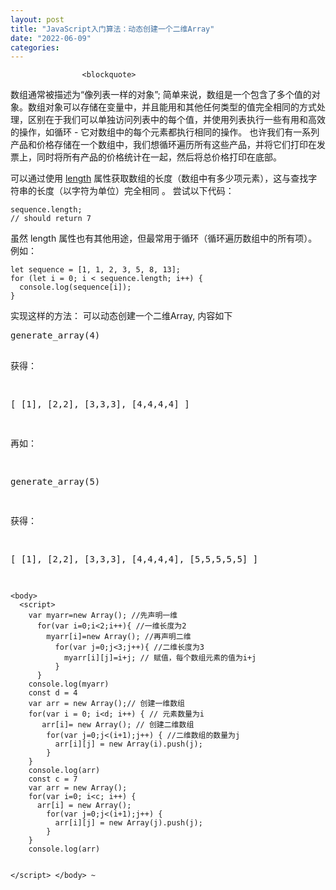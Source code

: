 ```yaml
---
layout: post
title: "JavaScript入门算法：动态创建一个二维Array"
date: "2022-06-09"
categories: 
---
```


                    <blockquote> 
 <p>数组通常被描述为“像列表一样的对象”; 简单来说，数组是一个包含了多个值的对象。数组对象可以存储在变量中，并且能用和其他任何类型的值完全相同的方式处理，区别在于我们可以单独访问列表中的每个值，并使用列表执行一些有用和高效的操作，如循环 - 它对数组中的每个元素都执行相同的操作。 也许我们有一系列产品和价格存储在一个数组中，我们想循环遍历所有这些产品，并将它们打印在发票上，同时将所有产品的价格统计在一起，然后将总价格打印在底部。</p> 
 <p>可以通过使用 <a href="https://developer.mozilla.org/zh-CN/docs/Web/JavaScript/Reference/Global_Objects/Array/length" title="length">length</a> 属性获取数组的长度（数组中有多少项元素），这与查找字符串的长度（以字符为单位）完全相同 。 尝试以下代码：</p> 
 <pre><code class="language-javascript">sequence.length;
// should return 7</code></pre> 
 <p>虽然 length 属性也有其他用途，但最常用于循环（循环遍历数组中的所有项）。 例如：</p> 
 <pre><code class="language-javascript">let sequence = [1, 1, 2, 3, 5, 8, 13];
for (let i = 0; i &lt; sequence.length; i++) {
  console.log(sequence[i]);
}</code></pre> 
 <p>实现这样的方法： 可以动态创建一个二维Array, 内容如下</p> 
 <pre>generate_array(4) 

获得：

[
  [1],
  [2,2],
  [3,3,3],
  [4,4,4,4]
]

再如：

generate_array(5) 

获得：

[
  [1],
  [2,2],
  [3,3,3],
  [4,4,4,4],
  [5,5,5,5,5]
]

</pre> 
</blockquote> 
<pre><code class="language-html">&lt;body&gt;
  &lt;script&gt;
    var myarr=new Array(); //先声明一维
      for(var i=0;i&lt;2;i++){ //一维长度为2
        myarr[i]=new Array(); //再声明二维
          for(var j=0;j&lt;3;j++){ //二维长度为3
            myarr[i][j]=i+j; // 赋值，每个数组元素的值为i+j
          }
      }
    console.log(myarr)
    const d = 4
    var arr = new Array();// 创建一维数组
    for(var i = 0; i&lt;d; i++) { // 元素数量为i
       arr[i]= new Array(); // 创建二维数组
        for(var j=0;j&lt;(i+1);j++) { //二维数组的数量为j
          arr[i][j] = new Array(i).push(j);
        }
    }
    console.log(arr)
    const c = 7
    var arr = new Array();
    for(var i=0; i&lt;c; i++) {
      arr[i] = new Array();
        for(var j=0;j&lt;(i+1);j++) {
          arr[i][j] = new Array(j).push(j);
        }
    }
    console.log(arr)

  &lt;/script&gt;
&lt;/body&gt;
~        </code></pre> 
<p style="text-align:center;"><img alt="" src="https://img-blog.csdnimg.cn/c20cecabc7bd4c68b65fec3bce20e807.png?x-oss-process=image/watermark,type_d3F5LXplbmhlaQ,shadow_50,text_Q1NETiBA6K645aKo44Gu5bCP6J206J22,size_20,color_FFFFFF,t_70,g_se,x_16"></p> 
<p> </p>
                
